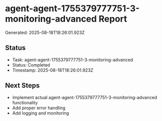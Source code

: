 # agent-agent-1755379777751-3-monitoring-advanced Report

Generated: 2025-08-18T18:26:01.923Z

## Status
- Task: agent-agent-1755379777751-3-monitoring-advanced
- Status: Completed
- Timestamp: 2025-08-18T18:26:01.923Z

## Next Steps
- Implement actual agent-agent-1755379777751-3-monitoring-advanced functionality
- Add proper error handling
- Add logging and monitoring
